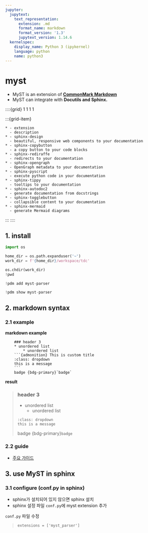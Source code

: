 ```yaml
---
jupyter:
  jupytext:
    text_representation:
      extension: .md
      format_name: markdown
      format_version: '1.3'
      jupytext_version: 1.14.6
  kernelspec:
    display_name: Python 3 (ipykernel)
    language: python
    name: python3
---
```


# myst


* MyST is an extension of [**CommonMark Markdown**](https://commonmark.org/)
* MyST can integrate with **Docutils and Sphinx.**


::::{grid} 1 1 1 1

:::{grid-item}
```{list-table} sphinx extension
* - extension
  - description
* - sphinx-design
  - beautiful, responsive web components to your documentation
* - sphinx-copybutton
  - a copy button to your code blocks
* - sphinx-rediraffe
  - redirects to your documentation
* - sphinx-opengraph
  - OpenGraph metadata to your documentation
* - sphinx-pyscript
  - execute python code in your documentation
* - sphinx-tippy
  - tooltips to your documentation
* - sphinx-autodoc2
  - generate documentation from docstrings
* - sphinx-togglebutton
  - collapsible content to your documentation
* - sphinx-mermaid
  - generate Mermaid diagrams
```
:::
::::


## 1. install

```python
import os

home_dir = os.path.expanduser('~')
work_dir = f'{home_dir}/workspace/tdc'

os.chdir(work_dir)
!pwd
```

```python tags=["output_scroll"]
!pdm add myst-parser
```

```python
!pdm show myst-parser
```

## 2. markdown syntax


### 2.1 example


**markdown example**
```
    ### header 3
    * unordered list
        * unordered list
    ```{admonition} This is custom title
    :class: dropdown
    this is a message
    ```
    badge {bdg-primary}`badge`
```


**result**

> ### header 3
> * unordered list
>    * unordered list
> ```{admonition} This is custom title
> :class: dropdown
> this is a message
> ```
> badge {bdg-primary}`badge`



### 2.2 guide

* [주요 가이드](./markdown.md)


## 3. use MyST in sphinx


### 3.1 configure (conf.py in sphinx)

* sphinx가 설치되어 있지 않으면 sphinx 설치
* sphinx 설정 파일 `conf.py`에 myst extension 추가


`conf.py` 파일 수정
> ```
> extensions = ['myst_parser']
> ```

```python

```

